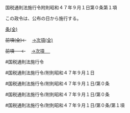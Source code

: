 国税通則法施行令附則昭和４７年９月１日第０条第１項

この政令は、公布の日から施行する。

[条(全)](国税通則法施行＿令附則昭和４７年９月１日第０条_.md)

~~前項(全)←~~　  [→次項(全)](国税通則法施行＿令附則昭和４７年９月１日第０条第２項_.md)

~~前項 　 ←~~　  [→次項 　 ](国税通則法施行＿令附則昭和４７年９月１日第０条第２項.md)



#国税通則法施行令

#国税通則法施行令/附則昭和４７年９月１日

#国税通則法施行令/附則昭和４７年９月１日/第０条

#国税通則法施行令/附則昭和４７年９月１日/第０条

#国税通則法施行令/附則昭和４７年９月１日/第０条/第１項

